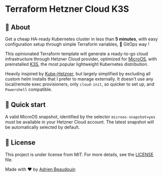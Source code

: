# Terraform Hetzner Cloud K3S

## 🎯 About

Get a cheap HA-ready Kubernetes cluster in less than **5 minutes**, with easy configuration setup through simple Terraform variables, 💯 GitOps way !

This opinionated Terraform template will generate a ready-to-go cloud infrastructure through Hetzner Cloud provider, optimized for [MicroOS](https://microos.opensuse.org/), with preinstalled [K3S](https://github.com/k3s-io/k3s), the most popular lightweight Kubernetes distribution.

Heavily inspired by [Kube-Hetzner](https://github.com/kube-hetzner/terraform-hcloud-kube-hetzner), but largely simplified by excluding all custom helm installs that I prefer to manage externally. It doesn't use any local/remote exec provisioners, only `cloud-init`, so quicker to set up, and `Powershell` compatible.

## 🚀 Quick start

A valid MicroOS snapshot, identified by the selector `microos-snapshot=yes` must be available in your Hetzner Cloud account. The latest snapshot will be automatically selected by default.

## 📝 License

This project is under license from MIT. For more details, see the [LICENSE](https://adr1enbe4udou1n.mit-license.org/) file.

Made with :heart: by <a href="https://github.com/adr1enbe4udou1n" target="_blank">Adrien Beaudouin</a>
